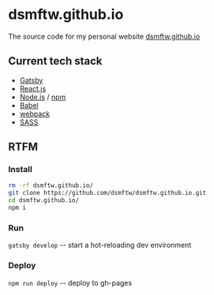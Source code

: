 # dsmftw.github.io
The source code for my personal website [dsmftw.github.io](https://dsmftw.github.io/)

## Current tech stack
* [Gatsby](https://www.gatsbyjs.org/)
* [React.js](https://facebook.github.io/react/)
* [Node.js](https://nodejs.org/en/) / [npm](https://www.npmjs.com/)
* [Babel](https://babeljs.io/)
* [webpack](https://webpack.js.org/)
* [SASS](http://sass-lang.com/)

## RTFM

### Install
```bash
rm -rf dsmftw.github.io/
git clone https://github.com/dsmftw/dsmftw.github.io.git
cd dsmftw.github.io/
npm i
```

### Run
`gatsby develop` -- start a hot-reloading dev environment

### Deploy
`npm run deploy` -- deploy to gh-pages
